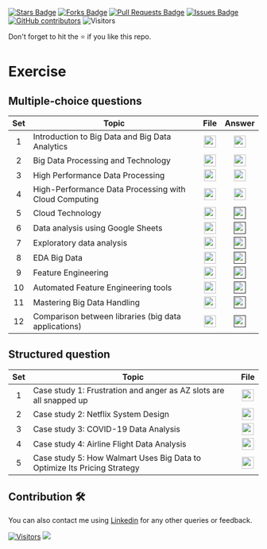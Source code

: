 <a href="https://github.com/drshahizan/HPDP/stargazers"><img src="https://img.shields.io/github/stars/drshahizan/HPDP" alt="Stars Badge"/></a>
<a href="https://github.com/drshahizan/HPDP/network/members"><img src="https://img.shields.io/github/forks/drshahizan/HPDP" alt="Forks Badge"/></a>
<a href="https://github.com/drshahizan/HPDP/pulls"><img src="https://img.shields.io/github/issues-pr/drshahizan/HPDP" alt="Pull Requests Badge"/></a>
<a href="https://github.com/drshahizan/HPDP/issues"><img src="https://img.shields.io/github/issues/drshahizan/HPDP" alt="Issues Badge"/></a>
<a href="https://github.com/drshahizan/HPDP/graphs/contributors"><img alt="GitHub contributors" src="https://img.shields.io/github/contributors/drshahizan/Python_Tutorial?color=2b9348"></a>
![Visitors](https://api.visitorbadge.io/api/visitors?path=https%3A%2F%2Fgithub.com%2Fdrshahizan%2FHPDP&labelColor=%23d9e3f0&countColor=%23697689&style=flat)

Don't forget to hit the :star: if you like this repo.

# Exercise

## Multiple-choice questions
| Set | Topic  | File | Answer |
| :-----: |  ------ | :-----: | :-----: | 
| 1 | Introduction to Big Data and Big Data Analytics  | <a href="./mcq/mcq1.md" ><img src="../images/question.svg" width="24px" height="24px" ></a> | <a href="./mcq/ans1.md" ><img src="../images/answer.png" width="24px" height="24px" ></a> |
| 2 | Big Data Processing and Technology  | <a href="./mcq/mcq2.md" ><img src="../images/question.svg" width="24px" height="24px" ></a> | <a href="./mcq/ans2.md" ><img src="../images/answer.png" width="24px" height="24px" ></a> |
| 3 | High Performance Data Processing  | <a href="./mcq/mcq3.md" ><img src="../images/question.svg" width="24px" height="24px" ></a> | <a href="./mcq/ans3.md" ><img src="../images/answer.png" width="24px" height="24px" ></a> |
| 4 | High-Performance Data Processing with Cloud Computing  | <a href="./mcq/mcq4.md" ><img src="../images/question.svg" width="24px" height="24px" ></a> | <a href="./mcq/ans4.md" ><img src="../images/answer.png" width="24px" height="24px" ></a> |
| 5 | Cloud Technology  | <a href="./mcq/mcq5.md" ><img src="../images/question.svg" width="24px" height="24px" ></a> | <a href="" ><img src="../images/answer.png" width="24px" height="24px" ></a> |
| 6 | Data analysis using Google Sheets	  | <a href="./mcq/mcq6.md" ><img src="../images/question.svg" width="24px" height="24px" ></a> | <a href="" ><img src="../images/answer.png" width="24px" height="24px" ></a> |
| 7 | Exploratory data analysis	  | <a href="./mcq/mcq7.md" ><img src="../images/question.svg" width="24px" height="24px" ></a> | <a href="" ><img src="../images/answer.png" width="24px" height="24px" ></a> |
| 8 | EDA Big Data	  | <a href="./mcq/mcq8.md" ><img src="../images/question.svg" width="24px" height="24px" ></a> | <a href="" ><img src="../images/answer.png" width="24px" height="24px" ></a> |
| 9 | Feature Engineering	  | <a href="./mcq/mcq9.md" ><img src="../images/question.svg" width="24px" height="24px" ></a> | <a href="" ><img src="../images/answer.png" width="24px" height="24px" ></a> |
| 10 | Automated Feature Engineering tools | <a href="./mcq/mcq10.md" ><img src="../images/question.svg" width="24px" height="24px" ></a> | <a href="" ><img src="../images/answer.png" width="24px" height="24px" ></a> |
| 11 | Mastering Big Data Handling | <a href="./mcq/mcq11.md" ><img src="../images/question.svg" width="24px" height="24px" ></a> | <a href="" ><img src="../images/answer.png" width="24px" height="24px" ></a> |
| 12 | Comparison between libraries (big data applications) | <a href="./mcq/mcq12.md" ><img src="../images/question.svg" width="24px" height="24px" ></a> | <a href="" ><img src="../images/answer.png" width="24px" height="24px" ></a> |

## Structured question
| Set | Topic   |File | 
| :-----: |  ------  | :-----: | 
| 1 | Case study 1: Frustration and anger as AZ slots are all snapped up  | <a href="./case/cs1.md" ><img src="../images/question.svg" width="24px" height="24px" ></a>  |
| 2 | Case study 2: Netflix System Design  | <a href="./case/cs2.md" ><img src="../images/question.svg" width="24px" height="24px" ></a>  |
| 3 | Case study 3: COVID-19 Data Analysis  | <a href="./case/cs3.md" ><img src="../images/question.svg" width="24px" height="24px" ></a>  |
| 4 | Case study 4: Airline Flight Data Analysis  | <a href="./case/cs4.md" ><img src="../images/question.svg" width="24px" height="24px" ></a>  |
| 5 | Case study 5: How Walmart Uses Big Data to Optimize Its Pricing Strategy  | <a href="./case/cs5.md" ><img src="../images/question.svg" width="24px" height="24px" ></a>  |

## Contribution 🛠️

You can also contact me using [Linkedin](https://www.linkedin.com/in/drshahizan/) for any other queries or feedback.

[![Visitors](https://api.visitorbadge.io/api/visitors?path=https%3A%2F%2Fgithub.com%2Fdrshahizan&labelColor=%23697689&countColor=%23555555&style=plastic)](https://visitorbadge.io/status?path=https%3A%2F%2Fgithub.com%2Fdrshahizan)
![](https://hit.yhype.me/github/profile?user_id=81284918)
